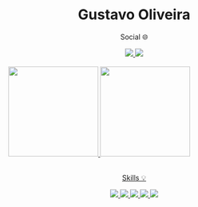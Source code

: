 <h1 align="center">Gustavo Oliveira</h1>
<div style="padding-left: auto" align="center">
   <p>Social 🌐</p>
   <a href="https://www.linkedin.com/in/gustavo-oliveira-778288250/">
      <img src="https://img.shields.io/badge/LinkedIn-0077B5?style=for-the-badge&logo=linkedin&logoColor=white"/>
   </a>
   <a href="mailto: gustavoantunes64@outlook.com">
      <img src="https://img.shields.io/badge/-EMail-%23333?style=for-the-badge&logo=microsoft-outlook&logoColor=white"  target="_blank"/>
   </a>
</div>

<br/>

<div align="left">
 <a href="http://github.com/GustavoAntunes07">
 <img height="180em" src="https://github-readme-stats.vercel.app/api?username=GustavoAntunes07&show_icons=true&theme=dark&include_all_commits=true&count_private=true"/>
 <img height="180rem" src="https://github-readme-stats.vercel.app/api/top-langs?username=GustavoAntunes&cache_seconds=21600&langs_count=7&layout=compact&theme=dark&hide_border=true&border_radius=12">
</div>


<div align="center" style="display: inline_block"><br>
   <p>Skills 💡</p>
   <img src="https://img.shields.io/badge/HTML5-E34F26?style=for-the-badge&logo=html5&logoColor=white"/>
   <img src="https://img.shields.io/badge/CSS3-1572B6?style=for-the-badge&logo=css3&logoColor=white"/>
   <img src="https://img.shields.io/badge/JavaScript-323330?style=for-the-badge&logo=javascript&logoColor=F7DF1E"/>
   <img src="https://img.shields.io/badge/React-20232A?style=for-the-badge&logo=react&logoColor=61DAFB"/>
   <img src="https://img.shields.io/badge/React_Native-20232A?style=for-the-badge&logo=react&logoColor=61DAFB"/>
</div>
